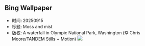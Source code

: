## Bing Wallpaper
- 时间: 20250915
- 标题: Moss and mist
- 版权: A waterfall in Olympic National Park, Washington (© Chris Moore/TANDEM Stills + Motion)
![](https://cn.bing.com/th?id=OHR.HohWaterfall_EN-US9003533736_UHD.jpg&rf=LaDigue_UHD.jpg&pid=hp&w=3840&h=2160&rs=1&c=4)
